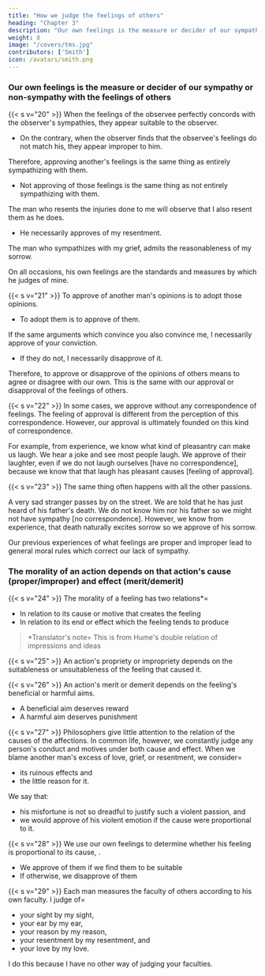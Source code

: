 ```yaml
---
title: "How we judge the feelings of others"
heading: "Chapter 3"
description: "Our own feelings is the measure or decider of our sympathy or non-sympathy with the feelings of others"
weight: 8
image: "/covers/tms.jpg"
contributors: ['Smith']
icon: /avatars/smith.png
---
```




<!-- We judge the propriety of the feelings of others by our sympathy or lack of sympathy with them -->
### Our own feelings is the measure or decider of our sympathy or non-sympathy with the feelings of others

{{< s v="20" >}} When the feelings of the observee perfectly concords with the observer's sympathies, they appear suitable to the observer. 
- On the contrary, when the observer finds that the observee's feelings do not match his, they appear improper to him.

Therefore, approving another's feelings is the same thing as entirely sympathizing with them.
- Not approving of those feelings is the same thing as not entirely sympathizing with them.

The man who resents the injuries done to me will observe that I also resent them as he does.
- He necessarily approves of my resentment.

The man who sympathizes with my grief, admits the reasonableness of my sorrow.

<!-- He who admires the same poem or picture as much as I do, allows the justness of my admiration.
        He who laughs at the same joke with with me, cannot deny the propriety of my laughter.
    On the contrary, the man has different feelings from mine, disapproves my feelings because of their dissonance with his own.
        I must incur his disapprobation if= 
            my animosity goes beyond the indignation allowed by my friend,
            my grief exceeds what his most tender compassion can go along with,
            my admiration is too high or too low to tally with his own,
            I laugh loudly and heartily when he only smiles, and
            I only smile when he laughs loudly and heartily.
             -->
On all occasions, his own feelings are the standards and measures by which he judges of mine.


{{< s v="21" >}} To approve of another man's opinions is to adopt those opinions.
- To adopt them is to approve of them.

If the same arguments which convince you also convince me, I necessarily approve of your conviction.
- If they do not, I necessarily disapprove of it.
  
<!--         I cannot do the one without the other. -->
Therefore, to approve or disapprove of the opinions of others means to agree or disagree with our own. This is the same with our approval or disapproval of the feelings of others.


{{< s v="22" >}} In some cases, we approve without any correspondence of feelings. The feeling of approval is different from the perception of this correspondence. However, our approval is ultimately founded on this kind of correspondence.
<!--     I shall give a very simple example.

    Simple examples can be less perverted by man's judgments from wrong systems. -->

<!-- We often approve of a joke and think that the group's laughter is proper, though we ourselves do not laugh.  -->

For example, from experience, we know what kind of pleasantry can make us laugh. We hear a joke and see most people laugh. We approve of their laughter, even if we do not laugh ourselves [have no correspondence], because we know that that laugh has pleasant causes [feeling of approval]. 

<!-- others 

We observe that this is one of that kind.

We therefore approve of the group's laughter. 

We feel that it is natural and suitable to its object. Even if we we cannot easily enter into it, we feel that we can heartily join in it. -->



{{< s v="23" >}} The same thing often happens with all the other passions.

A very sad stranger passes by on the street. We are told that he has just heard of his father's death. We do not know him nor his father so we might not have sympathy [no correspondence]. However, we know from experience, that death naturally excites sorrow so we approve of his sorrow.

<!--         It is impossible that we should not approve of his grief.
    Yet we might often be unable to completely sympathize with him.
        Both he and his father can be entirely unknown to us.
        We might be too busy with other things.
        We do not take time to visualize his distress in our imagination.


            We know that if we took time to consider his situation fully, we should sincerely sympathize with him.
    Our approval of his sorrow is founded on the consciousness of this conditional sympathy, even in cases where that sympathy does not actually take place. -->

Our previous experiences of what feelings are proper and improper lead to general moral rules which correct our lack of sympathy. 



<!-- The general rules derived from  our sentiments commonly correspond with, correct the impropriety of our present emotions. -->

### The morality of an action depends on that action's cause (proper/improper) and effect (merit/demerit)

{{< s v="24" >}} The morality of a feeling has two relations*= 
- In relation to its cause or motive that creates the feeling
- In relation to its end or effect which the feeling tends to produce

> *Translator's note=  This is from Hume's double relation of impressions and ideas 



{{< s v="25" >}} An action's propriety or impropriety depends on the suitableness or unsuitableness of the feeling that caused it.

{{< s v="26" >}} An action's merit or demerit depends on the feeling's beneficial or harmful aims.
- A beneficial aim deserves reward
- A harmful aim deserves punishment

{{< s v="27" >}} Philosophers give little attention to the relation of the causes of the affections. In common life, however, we constantly judge any person's conduct and motives under both cause and effect. When we blame another man's excess of love, grief, or resentment, we consider= 
- its ruinous effects and
- the little reason for it.

We say that: 
- his misfortune is not so dreadful to justify such a violent passion, and
- we would approve of his violent emotion if the cause were proportional to it.

{{< s v="28" >}} We use our own feelings to determine whether his feeling is proportional to its cause,  .
- We approve of them if we find them to be suitable
- If otherwise, we disapprove of them

{{< s v="29" >}} Each man measures the faculty of others according to his own faculty. I judge of= 
- your sight by my sight,
- your ear by my ear,
- your reason by my reason,
- your resentment by my resentment, and
- your love by my love.

I do this because I have no other way of judging your faculties.
